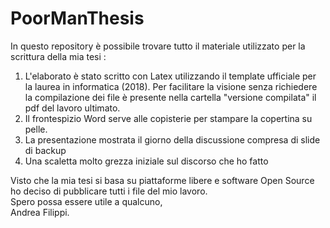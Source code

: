 # PoorManThesis

In questo repository è possibile trovare tutto il materiale utilizzato per la scrittura della mia tesi :

1.  L'elaborato è stato scritto con Latex utilizzando il template ufficiale per la laurea in informatica (2018).
    Per facilitare la visione senza richiedere la compilazione dei file è presente nella cartella "versione compilata" il pdf del lavoro ultimato.
2.  Il frontespizio Word serve alle copisterie per stampare la copertina su pelle.
3.  La presentazione mostrata il giorno della discussione compresa di slide di backup
4.  Una scaletta molto grezza iniziale sul discorso che ho fatto


Visto che la mia tesi si basa su piattaforme libere e software Open Source ho deciso di pubblicare tutti i file del mio lavoro. <br />
Spero possa essere utile a qualcuno, <br />
Andrea Filippi.
